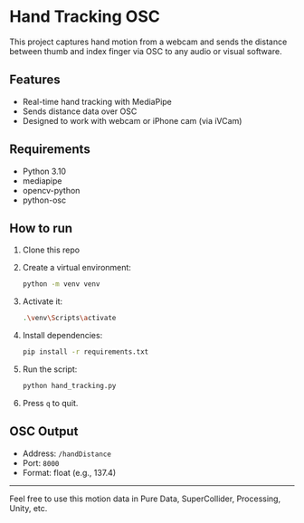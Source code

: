 # Hand Tracking OSC

This project captures hand motion from a webcam and sends the distance between thumb and index finger via OSC to any audio or visual software.

## Features

- Real-time hand tracking with MediaPipe
- Sends distance data over OSC
- Designed to work with webcam or iPhone cam (via iVCam)

## Requirements

- Python 3.10
- mediapipe
- opencv-python
- python-osc

## How to run

1. Clone this repo
2. Create a virtual environment:

    ```bash
    python -m venv venv
    ```

3. Activate it:

    ```bash
    .\venv\Scripts\activate
    ```

4. Install dependencies:

    ```bash
    pip install -r requirements.txt
    ```

5. Run the script:

    ```bash
    python hand_tracking.py
    ```

6. Press `q` to quit.

## OSC Output

- Address: `/handDistance`
- Port: `8000`
- Format: float (e.g., 137.4)

---

Feel free to use this motion data in Pure Data, SuperCollider, Processing, Unity, etc.
